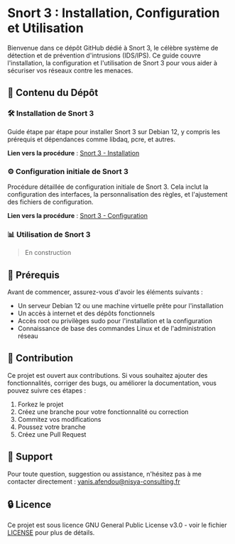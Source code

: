 # Snort 3 : Installation, Configuration et Utilisation

Bienvenue dans ce dépôt GitHub dédié à Snort 3, le célèbre système de détection et de prévention d'intrusions (IDS/IPS). Ce guide  couvre l'installation, la configuration et l'utilisation de Snort 3 pour vous aider à sécuriser vos réseaux contre les menaces.

## 🚀 Contenu du Dépôt

### 🛠️ Installation de Snort 3
Guide étape par étape pour installer Snort 3 sur Debian 12, y compris les prérequis et  dépendances comme libdaq, pcre, et autres.

**Lien vers la procédure** : [Snort 3 - Installation](https://github.com/YaKnowThisIs/Snort-3/blob/main/Installation.md)

### ⚙️ Configuration initiale de Snort 3
Procédure détaillée de configuration initiale de Snort 3. Cela inclut la configuration des interfaces, la personnalisation des règles, et l'ajustement des fichiers de configuration.

**Lien vers la procédure** : [Snort 3 - Configuration](https://github.com/YaKnowThisIs/Snort-3/blob/main/Initial%20configuration.md)

### 📊 Utilisation de Snort 3
>En construction 

## 📖 Prérequis
Avant de commencer, assurez-vous d'avoir les éléments suivants :

- Un serveur Debian 12 ou une machine virtuelle prête pour l'installation
- Un accès à internet et des dépôts fonctionnels
- Accès root ou privilèges sudo pour l'installation et la configuration
- Connaissance de base des commandes Linux et de l'administration réseau

## 📝 Contribution
Ce projet est ouvert aux contributions. Si vous souhaitez ajouter des fonctionnalités, corriger des bugs, ou améliorer la documentation, vous pouvez suivre ces étapes :

1. Forkez le projet
2. Créez une branche pour votre fonctionnalité ou correction
3. Commitez vos modifications
4. Poussez votre branche
5. Créez une Pull Request

## 📧 Support
Pour toute question, suggestion ou assistance, n'hésitez pas à me contacter directement : yanis.afendou@nisya-consulting.fr

## 🔒 Licence
Ce projet est sous licence GNU General Public License v3.0 - voir le fichier [LICENSE](https://github.com/YaKnowThisIs/Snort-3/blob/main/LICENSE) pour plus de détails.
